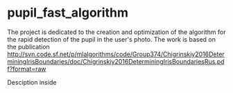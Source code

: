 # pupil_fast_algorithm

The project is dedicated to the creation and optimization of the algorithm for the rapid detection of the pupil in the user's photo.
The work is based on the publication http://svn.code.sf.net/p/mlalgorithms/code/Group374/Chigrinskiy2016DeterminingIrisBoundaries/doc/Chigrinskiy2016DeterminingIrisBoundariesRus.pdf?format=raw

Desciption inside 
